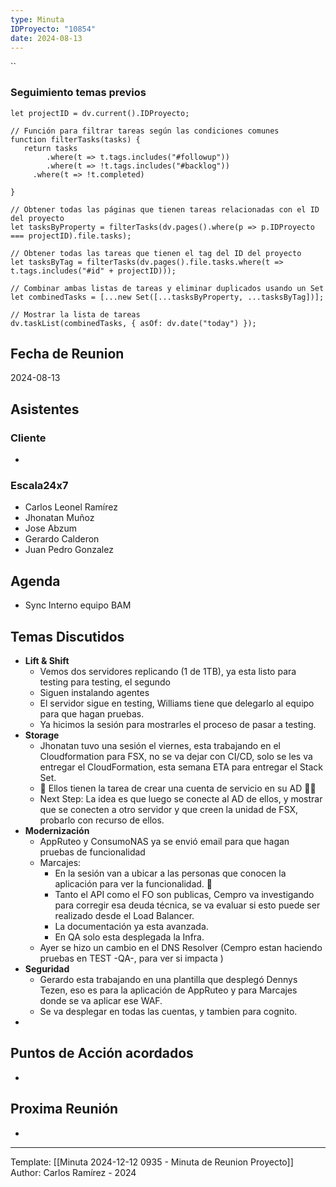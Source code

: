 ```yaml
---
type: Minuta
IDProyecto: "10854"
date: 2024-08-13
---
```


``

### Seguimiento temas previos

```dataviewjs
let projectID = dv.current().IDProyecto;

// Función para filtrar tareas según las condiciones comunes
function filterTasks(tasks) {
   return tasks
        .where(t => t.tags.includes("#followup"))
        .where(t => !t.tags.includes("#backlog"))
     .where(t => !t.completed)
        
}

// Obtener todas las páginas que tienen tareas relacionadas con el ID del proyecto
let tasksByProperty = filterTasks(dv.pages().where(p => p.IDProyecto === projectID).file.tasks);

// Obtener todas las tareas que tienen el tag del ID del proyecto
let tasksByTag = filterTasks(dv.pages().file.tasks.where(t => t.tags.includes("#id" + projectID)));

// Combinar ambas listas de tareas y eliminar duplicados usando un Set
let combinedTasks = [...new Set([...tasksByProperty, ...tasksByTag])];

// Mostrar la lista de tareas
dv.taskList(combinedTasks, { asOf: dv.date("today") });
 ```
## Fecha de Reunion
2024-08-13

## Asistentes

### Cliente
* 
### Escala24x7
- Carlos Leonel Ramírez
-  Jhonatan Muñoz
- Jose Abzum
- Gerardo Calderon
- Juan Pedro Gonzalez

## Agenda
* Sync Interno equipo BAM
## Temas Discutidos
*  **Lift & Shift**
	* Vemos dos servidores replicando (1 de 1TB), ya esta listo para testing para testing, el segundo
	* Siguen instalando agentes
	* El servidor sigue en testing, Williams tiene que delegarlo al equipo para que hagan pruebas.
	* Ya hicimos la sesión para mostrarles el proceso de pasar a testing.
* **Storage**
	* Jhonatan tuvo una sesión el viernes, esta trabajando en el Cloudformation para FSX, no se va dejar con CI/CD, solo se les va entregar el CloudFormation, esta semana ETA para entregar el Stack Set.
	* 🚩 Ellos tienen la tarea de crear una cuenta de servicio en su AD 🚩🚩
	* Next Step: La idea es que luego se conecte al AD de ellos, y mostrar que se conecten a otro servidor y que creen la unidad de FSX, probarlo con recurso de ellos.
* **Modernización**
	* AppRuteo y ConsumoNAS ya se envió email para que hagan pruebas de funcionalidad
	* Marcajes:
		* En la sesión van a ubicar a las personas que conocen la aplicación para ver la funcionalidad. 🚩
		*  Tanto el API como el FO son publicas, Cempro va investigando para corregir esa deuda técnica, se va evaluar si esto puede ser realizado desde el Load Balancer.
		* La documentación ya esta avanzada.
		* En QA solo esta desplegada la Infra.
	* Ayer se hizo un cambio en el DNS Resolver (Cempro estan haciendo pruebas en TEST -QA-, para ver si impacta )
* **Seguridad**
	* Gerardo esta trabajando en una plantilla que desplegó Dennys Tezen, eso es para la aplicación de AppRuteo y para Marcajes donde se va aplicar ese WAF.
	* Se va desplegar en todas las cuentas, y tambien para cognito.
* 

## Puntos de Acción acordados
*  

## Proxima Reunión
*   

---
Template: [[Minuta 2024-12-12 0935 - Minuta de Reunion Proyecto]]
Author: Carlos Ramírez - 2024
